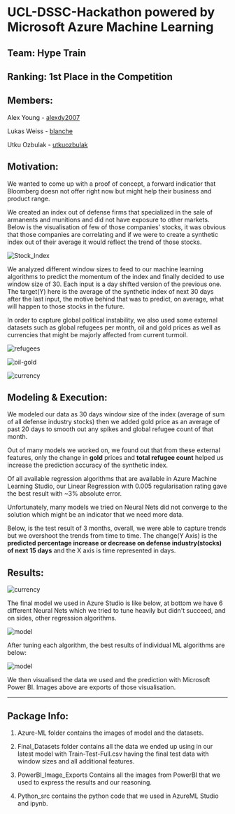 # UCL-DSSC-Hackathon powered by Microsoft Azure Machine Learning

## Team: Hype Train
## Ranking: 1st Place in the Competition

## Members:
Alex Young - <a href="http://www.github.com/alexdy2007">alexdy2007</a>

Lukas Weiss - <a href="http://www.github.com/blanche">blanche</a>

Utku Ozbulak - <a href="http://www.github.com/utkuozbulak">utkuozbulak</a>

## Motivation:
We wanted to come up with a proof of concept, a forward indicatior that Bloomberg doesn not offer right now but might help their business and product range.

We created an index out of defense firms that specialized in the sale of armanents and munitions and did not have exposure to other markets. Below is the visualisation of few of those companies' stocks, it was obvious that those companies are correlating and if we were to create a synthetic index out of their average it would reflect the trend of those stocks.

![Stock_Index](https://raw.githubusercontent.com/utkuozbulak/UCL-DSSC-Hackaton/master/PowerBI_Image_Exports/1-defense-stocks-index.png "Stock_Index")


We analyzed different window sizes to feed to our machine learning algorithms to predict the momentum of the index and finally decided to use window size of 30. Each input is a day shifted version of the previous one. The target(Y) here is the average of the synthetic index of next 30 days after the last input, the motive behind that was to predict, on average, what will happen to those stocks in the future. 

In order to capture global political instability, we also used some external datasets such as global refugees per month, oil and gold prices as well as currencies that might be majorly affected from current turmoil.  


![refugees](https://raw.githubusercontent.com/utkuozbulak/UCL-DSSC-Hackaton/master/PowerBI_Image_Exports/4-refugees.png "refugees")


![oil-gold](https://raw.githubusercontent.com/utkuozbulak/UCL-DSSC-Hackaton/master/PowerBI_Image_Exports/5-oil-gold.png "oil-gold")


![currency](https://raw.githubusercontent.com/utkuozbulak/UCL-DSSC-Hackaton/master/PowerBI_Image_Exports/6-currency.png "currency")

## Modeling & Execution:

We modeled our data as 30 days window size of the index (average of sum of all defense industry stocks) then we added gold price as an average of past 20 days to smooth out any spikes and global refugee count of that month.

Out of many models we worked on, we found out that from these external features, only the change in **gold** prices and **total refugee count** helped us increase the prediction accuracy of the synthetic index.

Of all available regression algorithms that are available in Azure Machine Learning Studio, our Linear Regression with 0.005 regularisation rating gave the best result with ~3% absolute error.

Unfortunately, many models we tried on Neural Nets did not converge to the solution which might be an indicator that we need more data. 

Below, is the test result of 3 months, overall, we were able to capture trends but we overshoot the trends from time to time. The change(Y Axis) is the **predicted percentage increase or decrease on defense industry(stocks) of next 15 days** and the X axis is time represented in days.

## Results:

![currency](https://raw.githubusercontent.com/utkuozbulak/UCL-DSSC-Hackaton/master/PowerBI_Image_Exports/7-defence-index-trend-prediction.png "currency")

The final model we used in Azure Studio is like below, at bottom we have 6 different Neural Nets which we tried to tune heavily but didn't succeed, and on sides, other regression algorithms.

![model](https://raw.githubusercontent.com/utkuozbulak/UCL-DSSC-Hackaton/master/Azure_ML/Model.png "model")

After tuning each algorithm, the best results of individual ML algorithms are below:

![model](https://raw.githubusercontent.com/utkuozbulak/UCL-DSSC-Hackaton/master/PowerBI_Image_Exports/model-results.png "model")

We then visualised the data we used and the prediction with Microsoft Power BI. Images above are exports of those visualisation.

_______________

## Package Info:

1. Azure-ML folder contains the images of model and the datasets.

2. Final_Datasets folder contains all the data we ended up using in our latest model with Train-Test-Full.csv having the final test data with window sizes and all additional features.

3. PowerBI_Image_Exports Contains all the images from PowerBI that we used to express the results and our reasoning.

4. Python_src contains the python code that we used in AzureML Studio and ipynb.
